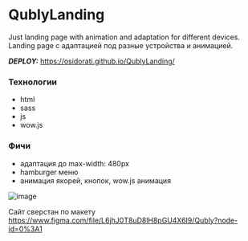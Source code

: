 # QublyLanding
Just landing page with animation and adaptation for different devices.
Landing page с адаптацией под разные устройства и анимацией.

***DEPLOY:*** https://osidorati.github.io/QublyLanding/

### Технологии
- html
- sass
- js
- wow.js

### Фичи
- адаптация до max-width: 480px
- hamburger меню
- анимация якорей, кнопок, wow.js анимация

![image](https://user-images.githubusercontent.com/76008734/197259262-7adbe33c-a047-40d1-8ae2-5bcff3718426.png)

Сайт сверстан по макету https://www.figma.com/file/L6jhJ0T8uD8lH8pGU4X6I9/Qubly?node-id=0%3A1
